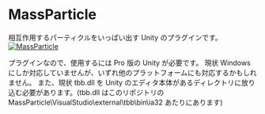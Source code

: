 MassParticle
============

相互作用するパーティクルをいっぱい出す Unity のプラグインです。
[![MassParticle](http://img.youtube.com/vi/TYdrYMecql0/0.jpg)](http://www.youtube.com/watch?v=TYdrYMecql0)


プラグインなので、使用するには Pro 版の Unity が必要です。
現状 Windows にしか対応していませんが、いずれ他のプラットフォームにも対応するかもしれません。
また、現状 tbb.dll を Unity のエディタ本体があるディレクトリに放り込む必要があります。(tbb.dll はこのリポジトリの MassParticle\VisualStudio\external\tbb\bin\ia32 あたりにあります)
